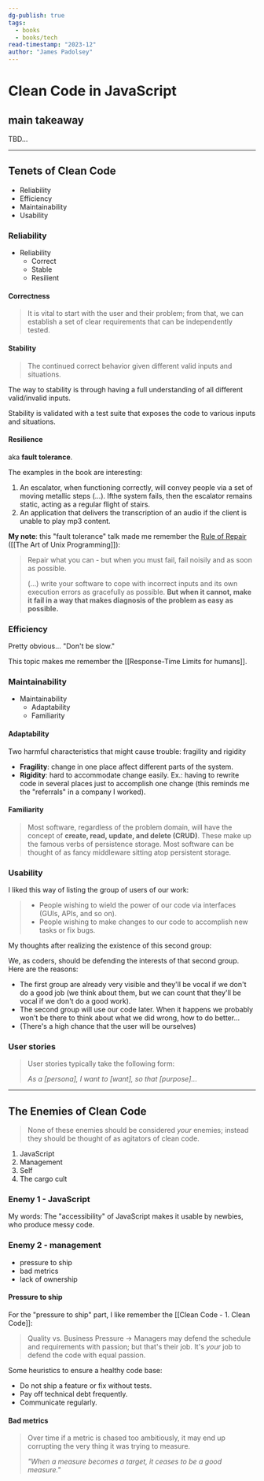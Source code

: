 ```yaml
---
dg-publish: true
tags:
  - books
  - books/tech
read-timestamp: "2023-12"
author: "James Padolsey"
---
```


# Clean Code in JavaScript

## main takeaway

TBD...

---
## Tenets of Clean Code

- Reliability
- Efficiency
- Maintainability
- Usability

### Reliability

- Reliability
    - Correct
    - Stable
    - Resilient

#### Correctness

> It is vital to start with the user and their problem; from that, we can establish a set of clear requirements that can be independently tested.

#### Stability

> The continued correct behavior given different valid inputs and situations.

The way to stability is through having a full understanding of all different valid/invalid inputs.

Stability is validated with a test suite that exposes the code to various inputs and situations.

#### Resilience

aka **fault tolerance**.

The examples in the book are interesting:

1. An escalator, when functioning correctly, will convey people via a set of moving metallic steps (...). Ifthe system fails, then the escalator remains static, acting as a regular flight of stairs.
2. An application that delivers the transcription of an audio if the client is unable to play mp3 content.

**My note**:  this "fault tolerance" talk made me remember the [Rule of Repair](http://www.catb.org/esr/writings/taoup/html/ch01s06.html#id2878538) ([[The Art of Unix Programming]]):

> Repair what you can - but when you must fail, fail noisily and as soon as possible.
>
> (...) write your software to cope with incorrect inputs and its own execution errors as gracefully as possible. **But when it cannot, make it fail in a way that makes diagnosis of the problem as easy as possible.**


### Efficiency

Pretty obvious... "Don't be slow."

This topic makes me remember the [[Response-Time Limits for humans]].

### Maintainability

- Maintainability
    - Adaptability
    - Familiarity

#### Adaptability

Two harmful characteristics that might cause trouble: fragility and rigidity

- **Fragility**: change in one place affect different parts of the system.
- **Rigidity**: hard to accommodate change easily. Ex.: having to rewrite code in several places just to accomplish one change (this reminds me the "referrals" in a company I worked).

#### Familiarity

> Most software, regardless of the problem domain, will have the concept of **create, read, update, and delete (CRUD)**. These make up the famous verbs of persistence storage. Most software can be thought of as fancy middleware sitting atop persistent storage.

### Usability

I liked this way of listing the group of users of our work:

> - People wishing to wield the power of our code via interfaces (GUIs, APIs, and so on).
> - People wishing to make changes to our code to accomplish new tasks or fix bugs.

My thoughts after realizing the existence of this second group:

We, as coders, should be defending the interests of that second group. Here are the reasons:

- The first group are already very visible and they'll be vocal if we don't do a good job (we think about them, but we can count that they'll be vocal if we don't do a good work).
- The second group will use our code later. When it happens we probably won't be there to think about what we did wrong, how to do better...
- (There's a high chance that the user will be ourselves)


### User stories

> User stories typically take the following form:
> 
> *As a \[persona\], I want to \[want\], so that \[purpose\]...*


---

## The Enemies of Clean Code

> None of these enemies should be considered *your* enemies; instead they should be thought of as agitators of clean code.

1. JavaScript
2. Management
3. Self
4. The cargo cult

### Enemy 1 - JavaScript

My words: The "accessibility" of JavaScript makes it usable by newbies, who produce messy code.

### Enemy 2 - management

- pressure to ship
- bad metrics
- lack of ownership

#### Pressure to ship

For the "pressure to ship" part, I like remember the [[Clean Code - 1. Clean Code]]:

> Quality vs. Business Pressure -> Managers may defend the schedule and requirements with passion; but that's their job. It's *your* job to defend the code with equal passion.

Some heuristics to ensure a healthy code base:

- Do not ship a feature or fix without tests.
- Pay off technical debt frequently.
- Communicate regularly.


#### Bad metrics

> Over time if a metric is chased too ambitiously, it may end up corrupting the very thing it was trying to measure.
> 
> *"When a measure becomes a target, it ceases to be a good measure."*


